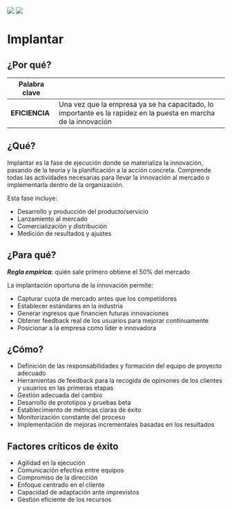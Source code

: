 [![](https://img.shields.io/badge/-Tabla_de_contenidos-000?style=flat&logo=Emlakjet&logoColor=red)](../../README.md)
[![](https://img.shields.io/badge/-Inicio%20de%20cap%C3%ADtulo-000?style=flat&logo=Acclaim&logoColor=red)](../README.md)

# Implantar

## ¿Por qué?

|Palabra clave||
-|-
**EFICIENCIA** | Una vez que la empresa ya se ha capacitado, lo importante es la rapidez en la puesta en marcha de la innovación


## ¿Qué?

Implantar es la fase de ejecución donde se materializa la innovación, pasando de la teoría y la planificación a la acción concreta. Comprende todas las actividades necesarias para llevar la innovación al mercado o implementarla dentro de la organización.

Esta fase incluye:
- Desarrollo y producción del producto/servicio
- Lanzamiento al mercado
- Comercialización y distribución
- Medición de resultados y ajustes

## ¿Para qué?

***Regla empírica***: quién sale primero obtiene el 50% del mercado

La implantación oportuna de la innovación permite:
- Capturar cuota de mercado antes que los competidores
- Establecer estándares en la industria
- Generar ingresos que financien futuras innovaciones
- Obtener feedback real de los usuarios para mejorar continuamente
- Posicionar a la empresa como líder e innovadora

## ¿Cómo?

- Definición de las responsabilidades y formación del equipo de proyecto adecuado
- Herramientas de feedback para la recogida de opiniones de los clientes y usuarios en las primeras etapas
- Gestión adecuada del cambio
- Desarrollo de prototipos y pruebas beta
- Establecimiento de métricas claras de éxito
- Monitorización constante del proceso
- Implementación de mejoras incrementales basadas en los resultados

## Factores críticos de éxito

- Agilidad en la ejecución
- Comunicación efectiva entre equipos
- Compromiso de la dirección
- Enfoque centrado en el cliente
- Capacidad de adaptación ante imprevistos
- Gestión eficiente de los recursos
